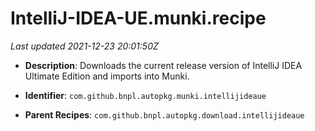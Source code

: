 # IntelliJ-IDEA-UE.munki.recipe

_Last updated 2021-12-23 20:01:50Z_

- **Description**: Downloads the current release version of IntelliJ IDEA Ultimate Edition and imports into Munki.

- **Identifier**: `com.github.bnpl.autopkg.munki.intellijideaue`

- **Parent Recipes**: `com.github.bnpl.autopkg.download.intellijideaue`
